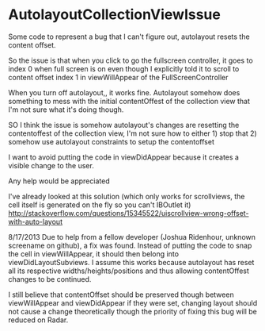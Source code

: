 AutolayoutCollectionViewIssue
=============================

Some code to represent a bug that I can't figure out, autolayout resets the content offset.

So the issue is that when you click to go the fullscreen controller, it goes to index 0 when full screen is on even though I explicitly told it to scroll to content offset index 1 in viewWillAppear of the FullScreenController

When you turn off autolayout,, it works fine. Autolayout somehow does something to mess with the initial contentOffest of the collection view that I'm not sure what it's doing though.

SO I think the issue is somehow autolayout's changes are resetting the contentoffest of the collection view, I'm not sure how to either 1) stop that 2) somehow use autolayout constraints to setup the contentoffset

I want to avoid putting the code in viewDidAppear because it creates a visible change to the user.

Any help would be appreciated

I've already looked at this solution (which only works for scrollviews, the cell itself is generated on the fly so you can't IBOutlet it)
http://stackoverflow.com/questions/15345522/uiscrollview-wrong-offset-with-auto-layout

8/17/2013
Due to help from a fellow developer (Joshua Ridenhour, unknown screename on github), a fix was found. Instead of putting the code to snap the cell in viewWillAppear, it should then belong into viewDidLayoutSubviews. I assume this works because autolayout has reset all its respective widths/heights/positions and thus allowing contentOffest changes to be continued.

I still believe that contentOffset should be preserved though between viewWillAppear and viewDidAppear if they were set, changing layout should not cause a change theoretically though the priority of fixing this bug will be reduced on Radar.